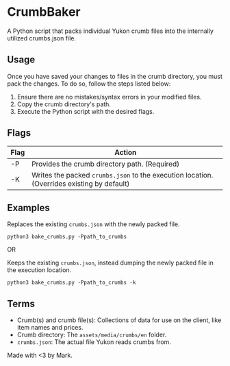# CrumbBaker
A Python script that packs individual Yukon crumb files into the internally utilized crumbs.json file.

## Usage
Once you have saved your changes to files in the crumb directory, you must pack the changes. To do so, follow the steps listed below:

1. Ensure there are no mistakes/syntax errors in your modified files.
2. Copy the crumb directory's path.
3. Execute the Python script with the desired flags.

## Flags

| Flag | Action |
| ---- | ------ |
| -P   | Provides the crumb directory path. (Required) |
| -K   | Writes the packed `crumbs.json` to the execution location. (Overrides existing by default) |

## Examples

Replaces the existing `crumbs.json` with the newly packed file.

~~~
python3 bake_crumbs.py -Ppath_to_crumbs
~~~

OR

Keeps the existing `crumbs.json`, instead dumping the newly packed file in the execution location.

~~~
python3 bake_crumbs.py -Ppath_to_crumbs -k
~~~

## Terms

- Crumb(s) and crumb file(s): Collections of data for use on the client, like item names and prices.
- Crumb directory: The `assets/media/crumbs/en` folder.
- `crumbs.json`: The actual file Yukon reads crumbs from.

Made with <3 by Mark.